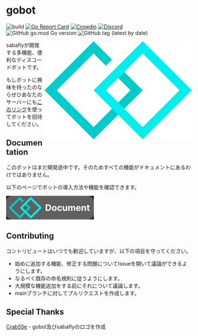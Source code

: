# gobot
![build](https://github.com/sabafly/gobot/actions/workflows/codeql.yml/badge.svg) [![Go Report Card](https://goreportcard.com/badge/github.com/sabafly/gobot)](https://goreportcard.com/report/github.com/sabafly/gobot) [![Crowdin](https://badges.crowdin.net/gobot/localized.svg)](https://crowdin.com/project/gobot) [![Discord](https://img.shields.io/discord/1005139879799291936?color=5865F2&logo=Discord&logoColor=white)](https://discord.gg/hnNBD8QNmB) ![GitHub go.mod Go version](https://img.shields.io/github/go-mod/go-version/sabafly/gobot) ![GitHub tag (latest by date)](https://img.shields.io/github/v/tag/sabafly/gobot)

<img align="right" alt="DiscordGo logo" src="docs/img/gobot.svg" width="400rem">

sabaflyが開発する多機能、便利なディスコードボットです。

もしボットに興味を持ったのならぜひあなたのサーバーにも[このリンク](https://discord.com/api/oauth2/authorize?client_id=1083042729996603412&permissions=8&scope=bot%20applications.commands)を使ってボットを招待してください。

## Documentation

このボットはまだ開発途中です。そのためすべての機能がドキュメントにあるわけではありません。

以下のページでボットの導入方法や機能を確認できます。

[![Document page](docs/img/badge.svg)](https://gobot.sabafly.net)

## Contributing

コントリビュートはいつでも歓迎していますが、以下の項目を守ってください。

- 始めに追加する機能、修正する問題についてIssueを開いて議論ができるようにします。
- なるべく既存の命名規則に従うようにします。
- 大規模な機能追加をする前にそれについて議論します。
- mainブランチに対してプルリクエストを作成します。

## Special Thanks

[Crab55e](https://github.com/crab55e) - gobot及びsabaflyのロゴを作成

